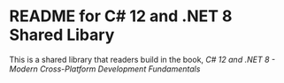 # README for C# 12 and .NET 8 Shared Libary
This is a shared library that readers build in the book, *C# 12 and .NET 8 - Modern Cross-Platform Development Fundamentals*